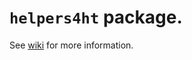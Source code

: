# `helpers4ht` package. 

See [wiki](https://github.com/michal-h21/helpers4ht/wiki) for more information.
